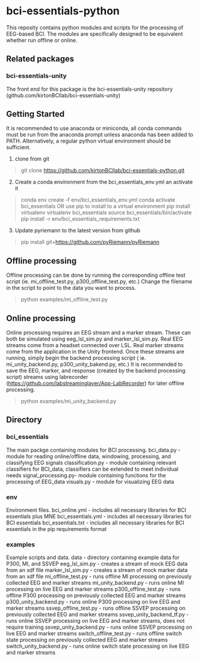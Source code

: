 # bci-essentials-python
This reposity contains python modules and scripts for the processing of EEG-based BCI. 
The modules are specifically designed to be equivalent whether run offline or online.


## Related packages
### bci-essentials-unity
The front end for this package is the bci-essentials-unity repository (github.com/kirtonBCIlab/bci-essentials-unity)

## Getting Started
It is recommended to use anaconda or miniconda, all conda commands must be run from the anaconda prompt unless anaconda has been added to PATH.
Alternatively, a regular python virtual environment should be sufficient.

1. clone from git
>git clone https://github.com/kirtonBCIlab/bci-essentials-python.git
2. Create a conda environment from the bci_essentials_env.yml an activate it
>conda env create -f env/bci_essentials_env.yml
>conda activate bci_essentials
OR use pip to install to a virtual environment
>pip install virtualenv
>virtualenv bci_essentials
>source bci_essentials/bin/activate
>pip install -r env/bci_essentials_requirements.txt
3. Update pyriemann to the latest version from github
>pip install git+https://github.com/pyRiemann/pyRiemann

## Offline processing
Offline processing can be done by running the corresponding offline test script (ie. mi_offline_test.py, p300_offline_test.py, etc.)
Change the filename in the script to point to the data you want to process.
>python examples/mi_offline_test.py


## Online processing
Online processing requires an EEG stream and a marker stream. These can both be simulated using eeg_lsl_sim.py and marker_lsl_sim.py.
Real EEG streams come from a headset connected over LSL. Real marker streams come from the application in the Unity frontend.
Once these streams are running, simply begin the backend processing script ( ie. mi_unity_backend.py, p300_unity_bakend.py, etc.)
It is recommended to save the EEG, marker, and response (created by the backend processing script) streams using labrecorder 
(https://github.com/labstreaminglayer/App-LabRecorder) for later offline processing.
>python examples/mi_unity_backend.py

## Directory
### bci_essentials
The main packge containing modules for BCI processing.
bci_data.py         -   module for reading online/offline data, windowing, processing, and classifying EEG signals
classification.py   -   module containing relevant classifiers for BCI_data, classifiers can be extended to meet individual needs
signal_processing.py-   module containing functions for the processing of EEG_data
visuals.py          -   module for visualizing EEG data

### env
Environment files.
bci_online.yml      -   includes all necessary libraries for BCI essentials plus MNE
bci_essentials.yml  -   includes all necessary libraries for BCI essentials
bci_essentials.txt  -   includes all necessary libraries for BCI essentials in the pip requirements format

### examples
Example scripts and data.
data                        -   directory containing example data for P300, MI, and SSVEP
eeg_lsl_sim.py              -   creates a stream of mock EEG data from an xdf file
marker_lsl_sim.py           -   creates a stream of mock marker data from an xdf file
mi_offline_test.py          -   runs offline MI processing on previously collected EEG and marker streams
mi_unity_backend.py         -   runs online MI processing on live EEG and marker streams
p300_offline_test.py        -   runs offline P300 processing on previously collected EEG and marker streams
p300_unity_backend.py       -   runs online P300 processing on live EEG and marker streams
ssvep_offline_test.py       -   runs offline SSVEP processing on previously collected EEG and marker streams
ssvep_unity_backend_tf.py   -   runs online SSVEP processing on live EEG and marker streams, does not require training
ssvep_unity_backend.py      -   runs online SSVEP processing on live EEG and marker streams
switch_offline_test.py      -   runs offline switch state processing on previously collected EEG and marker streams
switch_unity_backend.py     -   runs online switch state processing on live EEG and marker streams


